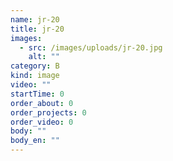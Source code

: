 ```yaml
---
name: jr-20
title: jr-20
images:
  - src: /images/uploads/jr-20.jpg
    alt: ""
category: B
kind: image
video: ""
startTime: 0
order_about: 0
order_projects: 0
order_video: 0
body: ""
body_en: ""
---
```

